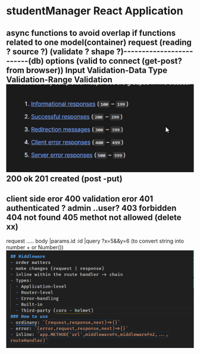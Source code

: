 # studentManager React Application
async functions to avoid overlap
if functions related to one model(container)
request (reading ? source ?) (validate ? shape ?)-------------------------(db)
 options (valid to connect (get-post? from browser)) Input Validation-Data Type Validation-Range Validation
![alt text](image.png)
200 ok
201 created (post -put)
-----------
client side eror
400 validation  eror 
401 authenticated ? admin ..user?
403 forbidden
404 not found
405 methot not allowed (delete xx)
---------------
request ..... body |params.id :id |query ?x=5&&y=6 (to convert string into number + or Number())
![alt text](image-2.png)